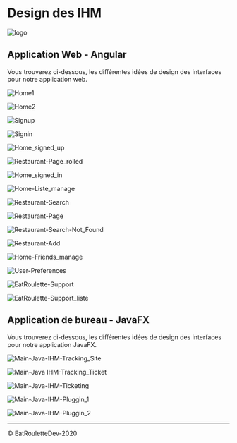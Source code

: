 # Design des IHM

![logo](../ressources/img/name/enrich/EatRoulette-large-logo-right-bordless.png)

## Application Web - Angular

Vous trouverez ci-dessous, les différentes idées de design des interfaces pour notre application web.

![Home1](../ressources/img/ihm/desgin_angular/HOME-1_2.png)

![Home2](../ressources/img/ihm/desgin_angular/HOME-2_2.png)

![Signup](../ressources/img/ihm/desgin_angular/SIGNUP.png)

![Signin](../ressources/img/ihm/desgin_angular/SIGNIN.png)

![Home_signed_up](../ressources/img/ihm/desgin_angular/Home-signed_up.png)

![Restaurant-Page_rolled](../ressources/img/ihm/desgin_angular/Restaurant-Page_rolled.png)

![Home_signed_in](../ressources/img/ihm/desgin_angular/Home-signed_in.png)

![Home-Liste_manage](../ressources/img/ihm/desgin_angular/Home-Liste_manage.png)

![Restaurant-Search](../ressources/img/ihm/desgin_angular/Restaurant-Search.png)

![Restaurant-Page](../ressources/img/ihm/desgin_angular/Restaurant-Page.png)

![Restaurant-Search-Not_Found](../ressources/img/ihm/desgin_angular/Restaurant-Search-Not_Found.png)

![Restaurant-Add](../ressources/img/ihm/desgin_angular/Restaurant-Add.png)

![Home-Friends_manage](../ressources/img/ihm/desgin_angular/Home-Friends_manage.png)

![User-Preferences](../ressources/img/ihm/desgin_angular/User-Preferences.png)

![EatRoulette-Support](../ressources/img/ihm/desgin_angular/EatRoulette-Support.png)

![EatRoulette-Support_liste](../ressources/img/ihm/desgin_angular/EatRoulette-Support_liste.png)



## Application de bureau - JavaFX

Vous trouverez ci-dessous, les différentes idées de design des interfaces pour notre application JavaFX.

![Main-Java-IHM-Tracking_Site](../ressources/img/ihm/design_java/Main-Java-IHM-Tracking_Site.png)

![Main-Java IHM-Tracking_Ticket](../ressources/img/ihm/design_java/Main-Java-IHM-Tracking_Ticket.png)

![Main-Java-IHM-Ticketing](../ressources/img/ihm/design_java/Main-Java-IHM-Ticketing.png)

![Main-Java-IHM-Pluggin_1](../ressources/img/ihm/design_java/Main-Java-IHM-Pluggin_1.png)

![Main-Java-IHM-Pluggin_2](../ressources/img/ihm/design_java/Main-Java-IHM-Pluggin_2.png)



---

© EatRouletteDev-2020
